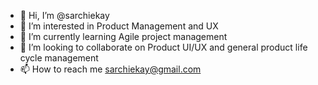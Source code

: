 - 👋 Hi, I’m @sarchiekay
- 👀 I’m interested in Product Management and UX
- 🌱 I’m currently learning  Agile project management
- 💞️ I’m looking to collaborate on Product UI/UX and general product life cycle management 
- 📫 How to reach me sarchiekay@gmail.com

<!---
sarchiekay/sarchiekay is a ✨ special ✨ repository because its `README.md` (this file) appears on your GitHub profile.
You can click the Preview link to take a look at your changes.
--->
